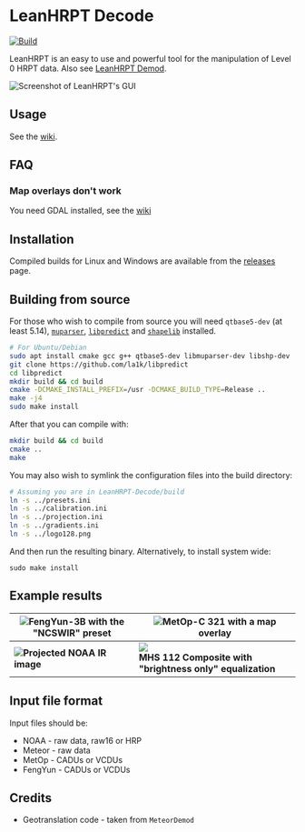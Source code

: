 # LeanHRPT Decode

[![Build](https://github.com/Xerbo/LeanHRPT-Decode/actions/workflows/build.yml/badge.svg)](https://github.com/Xerbo/LeanHRPT-Decode/actions/workflows/build.yml)

LeanHRPT is an easy to use and powerful tool for the manipulation of Level 0 HRPT data. Also see [LeanHRPT Demod](https://github.com/Xerbo/LeanHRPT-Demod).

![Screenshot of LeanHRPT's GUI](images/gui.webp)

## Usage

See the [wiki](https://github.com/Xerbo/LeanHRPT-Decode/wiki).

## FAQ

### Map overlays don't work

You need GDAL installed, see the [wiki](https://github.com/Xerbo/LeanHRPT-Decode/wiki/Geomanipulation#installing-gdal)

## Installation

Compiled builds for Linux and Windows are available from the [releases](https://github.com/Xerbo/LeanHRPT-Decode/releases) page.

## Building from source

For those who wish to compile from source you will need `qtbase5-dev` (at least 5.14), [`muparser`](https://github.com/beltoforion/muparser), [`libpredict`](https://github.com/la1k/libpredict) and [`shapelib`](https://github.com/OSGeo/shapelib) installed.

```sh
# For Ubuntu/Debian
sudo apt install cmake gcc g++ qtbase5-dev libmuparser-dev libshp-dev
git clone https://github.com/la1k/libpredict
cd libpredict
mkdir build && cd build
cmake -DCMAKE_INSTALL_PREFIX=/usr -DCMAKE_BUILD_TYPE=Release ..
make -j4
sudo make install
```

After that you can compile with:

```sh
mkdir build && cd build
cmake ..
make
```

You may also wish to symlink the configuration files into the build directory:

```sh
# Assuming you are in LeanHRPT-Decode/build
ln -s ../presets.ini
ln -s ../calibration.ini
ln -s ../projection.ini
ln -s ../gradients.ini
ln -s ../logo128.png
```

And then run the resulting binary. Alternatively, to install system wide:

```
sudo make install
```

## Example results

|![](images/fy.webp)FengYun-3B with the "NCSWIR" preset|![](images/metop.webp)MetOp-C 321 with a map overlay|
 -|-
|![](images/ir.webp)**Projected NOAA IR image**|![](images/mhs.png)<br/>**MHS 112 Composite with "brightness only" equalization**|


## Input file format

Input files should be:

 - NOAA - raw data, raw16 or HRP
 - Meteor - raw data
 - MetOp - CADUs or VCDUs
 - FengYun - CADUs or VCDUs

## Credits

 - Geotranslation code - taken from `MeteorDemod`
